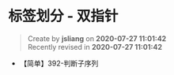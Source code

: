 标签划分 - 双指针
===

> Create by **jsliang** on **2020-07-27 11:01:42**  
> Recently revised in **2020-07-27 11:01:42**  

* 【简单】392-判断子序列